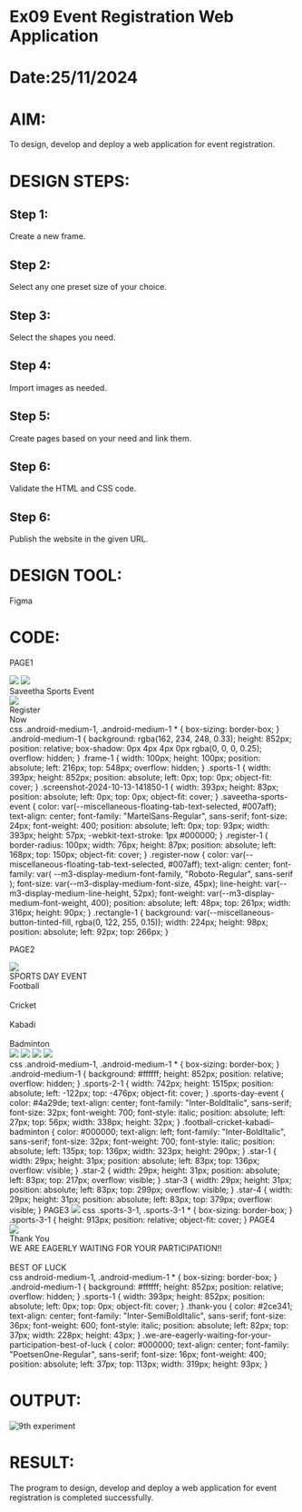 # Ex09 Event Registration Web Application
# Date:25/11/2024
# AIM:
To design, develop and deploy a web application for event registration.

# DESIGN STEPS:
## Step 1:
Create a new frame.

## Step 2:
Select any one preset size of your choice.

## Step 3:
Select the shapes you need.

## Step 4:
Import images as needed.

## Step 5:
Create pages based on your need and link them.

## Step 6:
Validate the HTML and CSS code.

## Step 6:
Publish the website in the given URL.

# DESIGN TOOL:
Figma

# CODE:

PAGE1
<div class="android-medium-1">
  <div class="frame-1"></div>
  <img class="sports-1" src="sports-10.png" />
  <img
    class="screenshot-2024-10-13-141850-1"
    src="screenshot-2024-10-13-141850-10.png"
  />
  <div class="saveetha-sports-event">Saveetha Sports Event</div>
  <img class="register-1" src="register-10.png" />
  <div class="register-now">
    Register
    <br />
    Now
  </div>
  <div class="rectangle-1"></div>
</div>
css
.android-medium-1,
.android-medium-1 * {
  box-sizing: border-box;
}
.android-medium-1 {
  background: rgba(162, 234, 248, 0.33);
  height: 852px;
  position: relative;
  box-shadow: 0px 4px 4px 0px rgba(0, 0, 0, 0.25);
  overflow: hidden;
}
.frame-1 {
  width: 100px;
  height: 100px;
  position: absolute;
  left: 216px;
  top: 548px;
  overflow: hidden;
}
.sports-1 {
  width: 393px;
  height: 852px;
  position: absolute;
  left: 0px;
  top: 0px;
  object-fit: cover;
}
.screenshot-2024-10-13-141850-1 {
  width: 393px;
  height: 83px;
  position: absolute;
  left: 0px;
  top: 0px;
  object-fit: cover;
}
.saveetha-sports-event {
  color: var(--miscellaneous-floating-tab-text-selected, #007aff);
  text-align: center;
  font-family: "MartelSans-Regular", sans-serif;
  font-size: 24px;
  font-weight: 400;
  position: absolute;
  left: 0px;
  top: 93px;
  width: 393px;
  height: 57px;
  -webkit-text-stroke: 1px #000000;
}
.register-1 {
  border-radius: 100px;
  width: 76px;
  height: 87px;
  position: absolute;
  left: 168px;
  top: 150px;
  object-fit: cover;
}
.register-now {
  color: var(--miscellaneous-floating-tab-text-selected, #007aff);
  text-align: center;
  font-family: var(
    --m3-display-medium-font-family,
    "Roboto-Regular",
    sans-serif
  );
  font-size: var(--m3-display-medium-font-size, 45px);
  line-height: var(--m3-display-medium-line-height, 52px);
  font-weight: var(--m3-display-medium-font-weight, 400);
  position: absolute;
  left: 48px;
  top: 261px;
  width: 316px;
  height: 90px;
}
.rectangle-1 {
  background: var(--miscellaneous-button-tinted-fill, rgba(0, 122, 255, 0.15));
  width: 224px;
  height: 98px;
  position: absolute;
  left: 92px;
  top: 266px;
}

PAGE2
<div class="android-medium-1">
  <img class="sports-2-1" src="sports-2-10.png" />
  <div class="sports-day-event">SPORTS DAY EVENT</div>
  <div class="football-cricket-kabadi-badminton">
    Football
    <br />
    <br />
    Cricket
    <br />
    <br />
    Kabadi
    <br />
    <br />
    Badminton
  </div>
  <img class="star-1" src="star-10.svg" />
  <img class="star-2" src="star-20.svg" />
  <img class="star-3" src="star-30.svg" />
  <img class="star-4" src="star-40.svg" />
</div>
css
.android-medium-1,
.android-medium-1 * {
  box-sizing: border-box;
}
.android-medium-1 {
  background: #ffffff;
  height: 852px;
  position: relative;
  overflow: hidden;
}
.sports-2-1 {
  width: 742px;
  height: 1515px;
  position: absolute;
  left: -122px;
  top: -476px;
  object-fit: cover;
}
.sports-day-event {
  color: #4a29de;
  text-align: center;
  font-family: "Inter-BoldItalic", sans-serif;
  font-size: 32px;
  font-weight: 700;
  font-style: italic;
  position: absolute;
  left: 27px;
  top: 56px;
  width: 338px;
  height: 32px;
}
.football-cricket-kabadi-badminton {
  color: #000000;
  text-align: left;
  font-family: "Inter-BoldItalic", sans-serif;
  font-size: 32px;
  font-weight: 700;
  font-style: italic;
  position: absolute;
  left: 135px;
  top: 136px;
  width: 323px;
  height: 290px;
}
.star-1 {
  width: 29px;
  height: 31px;
  position: absolute;
  left: 83px;
  top: 136px;
  overflow: visible;
}
.star-2 {
  width: 29px;
  height: 31px;
  position: absolute;
  left: 83px;
  top: 217px;
  overflow: visible;
}
.star-3 {
  width: 29px;
  height: 31px;
  position: absolute;
  left: 83px;
  top: 299px;
  overflow: visible;
}
.star-4 {
  width: 29px;
  height: 31px;
  position: absolute;
  left: 83px;
  top: 379px;
  overflow: visible;
}
PAGE3
<img class="sports-3-1" src="sports-3-1.png" />
css
.sports-3-1,
.sports-3-1 * {
  box-sizing: border-box;
}
.sports-3-1 {
  height: 913px;
  position: relative;
  object-fit: cover;
}
PAGE4
<div class="android-medium-1">
  <img class="sports-1" src="sports-10.png" />
  <div class="thank-you">Thank You</div>
  <div class="we-are-eagerly-waiting-for-your-participation-best-of-luck">
    WE ARE EAGERLY WAITING FOR YOUR PARTICIPATION!!
    <br />
    <br />
    BEST OF LUCK
  </div>
</div>
css
android-medium-1,
.android-medium-1 * {
  box-sizing: border-box;
}
.android-medium-1 {
  background: #ffffff;
  height: 852px;
  position: relative;
  overflow: hidden;
}
.sports-1 {
  width: 393px;
  height: 852px;
  position: absolute;
  left: 0px;
  top: 0px;
  object-fit: cover;
}
.thank-you {
  color: #2ce341;
  text-align: center;
  font-family: "Inter-SemiBoldItalic", sans-serif;
  font-size: 36px;
  font-weight: 600;
  font-style: italic;
  position: absolute;
  left: 82px;
  top: 37px;
  width: 228px;
  height: 43px;
}
.we-are-eagerly-waiting-for-your-participation-best-of-luck {
  color: #000000;
  text-align: center;
  font-family: "PoetsenOne-Regular", sans-serif;
  font-size: 16px;
  font-weight: 400;
  position: absolute;
  left: 37px;
  top: 113px;
  width: 319px;
  height: 93px;
}

# OUTPUT:
![9th experiment](https://github.com/user-attachments/assets/53757a17-41da-4dc0-80e1-426e55ec568c)


# RESULT:
The program to design, develop and deploy a web application for event registration is completed successfully.
